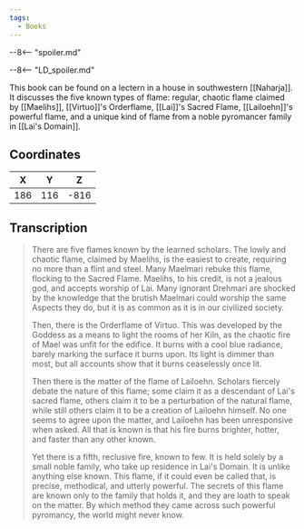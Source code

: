 ```yaml
---
tags:
  - Books
---
```


--8<-- "spoiler.md"

--8<-- "LD_spoiler.md"

This book can be found on a lectern in a house in southwestern [[Naharja]]. It discusses the five known types of flame: regular, chaotic flame claimed by [[Maelihs]], [[Virtuo]]'s Orderflame, [[Lai]]'s Sacred Flame, [[Lailoehn]]'s powerful flame, and a unique kind of flame from a noble pyromancer family in [[Lai's Domain]].

## Coordinates
| **X** | **Y** | **Z** |
| :---: | :---: | :---: |
|  186  |  116  | -816  |

## Transcription
> There are five flames known by the learned scholars. The lowly and chaotic flame, claimed by Maelihs, is the easiest to create, requiring no more than a flint and steel. Many Maelmari rebuke this flame, flocking to the Sacred Flame. Maelihs, to his credit, is not a jealous god, and accepts worship of Lai. Many ignorant Drehmari are shocked by the knowledge that the brutish Maelmari could worship the same Aspects they do, but it is as common as it is in our civilized society.
>
> Then, there is the Orderflame of Virtuo. This was developed by the Goddess as a means to light the rooms of her Kiln, as the chaotic fire of Mael was unfit for the edifice. It burns with a cool blue radiance, barely marking the surface it burns upon. Its light is dimmer than most, but all accounts show that it burns ceaselessly once lit.
>
> Then there is the matter of the flame of Lailoehn. Scholars fiercely debate the nature of this flame; some claim it as a descendant of Lai's sacred flame, others claim it to be a perturbation of the natural flame, while still others claim it to be a creation of Lailoehn himself. No one seems to agree upon the matter, and Lailoehn has been unresponsive when asked. All that is known is that his fire burns brighter, hotter, and faster than any other known.
>
> Yet there is a fifth, reclusive fire, known to few. It is held solely by a small noble family, who take up residence in Lai's Domain. It is unlike anything else known. This flame, if it could even be called that, is precise, methodical, and utterly powerful. The secrets of this flame are known only to the family that holds it, and they are loath to speak on the matter. By which method they came across such powerful pyromancy, the world might never know.

